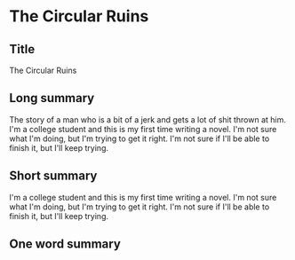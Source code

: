 # The Circular Ruins

## Title
The Circular Ruins

## Long summary
The story of a man who is a bit of a jerk and gets a lot of shit thrown at him.                                                                    I'm a college student and this is my first time writing a novel. I'm not sure what I'm doing, but I'm trying to get it right. I'm not sure if I'll be able to finish it, but I'll keep trying.

## Short summary
I'm a college student and this is my first time writing a novel. I'm not sure what I'm doing, but I'm trying to get it right. I'm not sure if I'll be able to finish it, but I'll keep trying.

## One word summary

